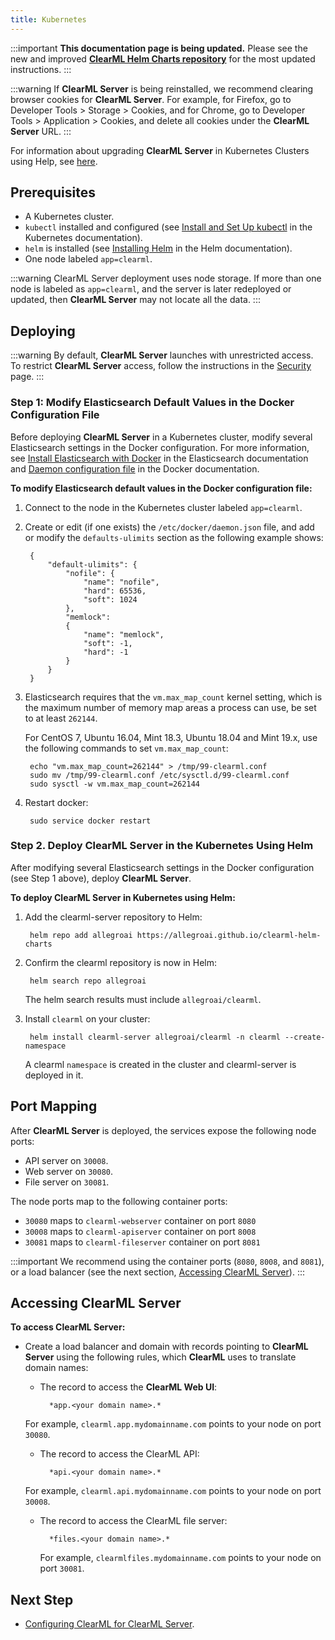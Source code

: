 ```yaml
---
title: Kubernetes
---
```


:::important
**This documentation page is being updated.** Please see the new and improved **[ClearML Helm Charts repository](https://github.com/allegroai/clearml-helm-charts)**
for the most updated instructions. 
::: 

:::warning
If **ClearML Server** is being reinstalled, we recommend clearing browser cookies for **ClearML Server**. For example, 
for Firefox, go to Developer Tools > Storage > Cookies, and for Chrome, go to Developer Tools > Application > Cookies,
and delete all cookies under the **ClearML Server** URL.
:::

For information about upgrading **ClearML Server** in Kubernetes Clusters using Help, see [here](upgrade_server_kubernetes_helm.md).

## Prerequisites

* A Kubernetes cluster.
* `kubectl` installed and configured (see [Install and Set Up kubectl](https://kubernetes.io/docs/tasks/tools/install-kubectl/) in the Kubernetes documentation).
* `helm` is installed (see [Installing Helm](https://helm.sh/docs/using_helm.html#installing-helm) in the Helm documentation).
* One node labeled `app=clearml`.

:::warning
ClearML Server deployment uses node storage. If more than one node is labeled as ``app=clearml``, and the server is later 
redeployed or updated, then **ClearML Server**  may not locate all the data.
:::

## Deploying

:::warning
By default, **ClearML Server** launches with unrestricted access. To restrict **ClearML Server** access, follow the 
instructions in the [Security](clearml_server_security.md) page.
:::


### Step 1: Modify Elasticsearch Default Values in the Docker Configuration File

Before deploying **ClearML Server** in a Kubernetes cluster, modify several Elasticsearch settings in the Docker configuration. 
For more information, see [Install Elasticsearch with Docker](https://www.elastic.co/guide/en/elasticsearch/reference/master/docker.html#_notes_for_production_use_and_defaults) 
in the Elasticsearch documentation and [Daemon configuration file](https://docs.docker.com/config/daemon/) in the Docker documentation.

**To modify Elasticsearch default values in the Docker configuration file:**

1. Connect to the node in the Kubernetes cluster labeled `app=clearml`.
1. Create or edit (if one exists) the `/etc/docker/daemon.json` file, and add or modify the `defaults-ulimits` section as 
   the following example shows:

        {
            "default-ulimits": {
                "nofile": {
                    "name": "nofile",
                    "hard": 65536,
                    "soft": 1024
                },
                "memlock":
                {
                    "name": "memlock",
                    "soft": -1,
                    "hard": -1
                }
            }
        }

1. Elasticsearch requires that the `vm.max_map_count` kernel setting, which is the maximum number of memory map areas a 
   process can use, be set to at least `262144`.

    For CentOS 7, Ubuntu 16.04, Mint 18.3, Ubuntu 18.04 and Mint 19.x, use the following commands to set `vm.max_map_count`:

        echo "vm.max_map_count=262144" > /tmp/99-clearml.conf
        sudo mv /tmp/99-clearml.conf /etc/sysctl.d/99-clearml.conf
        sudo sysctl -w vm.max_map_count=262144

1. Restart docker:

        sudo service docker restart

### Step 2. Deploy ClearML Server in the Kubernetes Using Helm

After modifying several Elasticsearch settings in the Docker configuration (see Step 1 above), deploy **ClearML Server**.

**To deploy ClearML Server in Kubernetes using Helm:**

1. Add the clearml-server repository to Helm:

        helm repo add allegroai https://allegroai.github.io/clearml-helm-charts

1. Confirm the clearml repository is now in Helm:
    
        helm search repo allegroai

    The helm search results must include `allegroai/clearml`.
    
1. Install `clearml` on your cluster:
    
        helm install clearml-server allegroai/clearml -n clearml --create-namespace

    A clearml `namespace` is created in the cluster and clearml-server is deployed in it.

## Port Mapping

After **ClearML Server** is deployed, the services expose the following node ports:

* API server on `30008`.
* Web server on `30080`.
* File server on `30081`.

The node ports map to the following  container ports:

* `30080` maps to `clearml-webserver` container on port `8080`
* `30008` maps to `clearml-apiserver` container on port `8008`
* `30081` maps to `clearml-fileserver` container on port `8081`

:::important
We recommend using the container ports (``8080``, ``8008``, and ``8081``), or a load balancer (see the next section, [Accessing ClearML Server](#accessing-clearml-server)).
:::

## Accessing ClearML Server 

**To access ClearML Server:**

* Create a load balancer and domain with records pointing to **ClearML Server** using the following rules, which **ClearML** 
  uses to translate domain names:

    * The record to access the **ClearML Web UI**:

            *app.<your domain name>.* 

    For example, `clearml.app.mydomainname.com` points to your node on port `30080`.
    
    * The record to access the ClearML API:

            *api.<your domain name>.* 

    For example, `clearml.api.mydomainname.com` points to your node on port `30008`.
    
    * The record to access the ClearML file server:

            *files.<your domain name>.*

        For example, `clearmlfiles.mydomainname.com` points to your node on port `30081`.

    
## Next Step

* [Configuring ClearML for ClearML Server](clearml_config_for_clearml_server.md).
